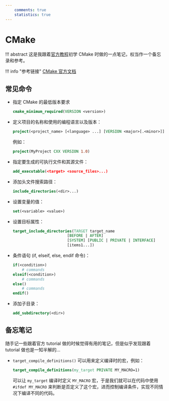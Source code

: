 ```yaml
---
    comments: true
    statistics: true
---
```


# CMake

!!! abstract
    这是我跟着[官方教程](https://cmake.org/cmake/help/latest/guide/tutorial/index.html)初学 CMake 时做的一点笔记，权当作一个备忘录和参考。

!!! info "参考链接"
    [CMake 官方文档](https://cmake.org/cmake/help/latest/index.html)

## 常见命令

- 指定 CMake 的最低版本要求

    ```cmake
    cmake_minimum_required(VERSION <version>)
    ```

- 定义项目的名称和使用的编程语言以及版本：

    ```cmake
    project(<project_name> [<language> ...] [VERSION <major>[.<minor>]])
    ```

    例如：

    ```cmake
    project(MyProject CXX VERSION 1.0)
    ```

- 指定要生成的可执行文件和其源文件：

    ```cmake
    add_executable(<target> <source_files>...)
    ```

- 添加头文件搜索路径：

    ```cmake
    include_directories(<dir>...)
    ```

- 设置变量的值：

    ```cmake
    set(<variable> <value>)
    ```

- 设置目标属性：

    ```cmake
    target_include_directories(TARGET target_name
                            [BEFORE | AFTER]
                            [SYSTEM] [PUBLIC | PRIVATE | INTERFACE]
                            [items1...])
    ```

- 条件语句 (if, elseif, else, endif 命令)：

    ```cmake
    if(<condition>)
        # commands
    elseif(<condition>)
        # commands
    else()
        # commands
    endif()
    ```

- 添加子目录：

    ```cmake
    add_subdirectory(<dir>)
    ```

## 备忘笔记

随手记一些跟着官方 tutorial 做的时候觉得有用的笔记，但是似乎发现跟着 tutorial 做也是一知半解的...

- `target_compile_definitions()` 可以用来定义编译时的宏，例如：

    ```cmake
    target_compile_definitions(my_target PRIVATE MY_MACRO=1)
    ```

    可以让 `my_target` 编译时定义 `MY_MACRO` 宏，于是我们就可以在代码中使用 `#ifdef MY_MACRO` 来判断是否定义了这个宏，进而控制编译条件，实现不同情况下编译不同的代码。


